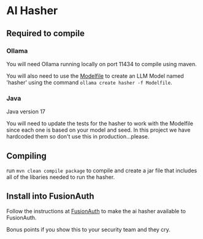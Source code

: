 # AI Hasher

## Required to compile

### Ollama

You will need Ollama running locally on port 11434 to compile using maven.

You will also need to use the [Modelfile](../Modelfile) to create an LLM Model named 'hasher' using the command `ollama create hasher -f Modelfile`.

### Java 

Java version 17

You will need to update the tests for the hasher to work with the Modelfile since each one is based on your model and seed. In this project we have hardcoded them so don't use this in production...please.

## Compiling

run `mvn clean compile package` to compile and create a jar file that includes all of the libaries needed to run the hasher.

## Install into FusionAuth

Follow the instructions at [FusionAuth](https://fusionauth.io/docs/extend/code/password-hashes/writing-a-plugin#install-the-plugin) to make the ai hasher available to FusionAuth.

Bonus points if you show this to your security team and they cry.
